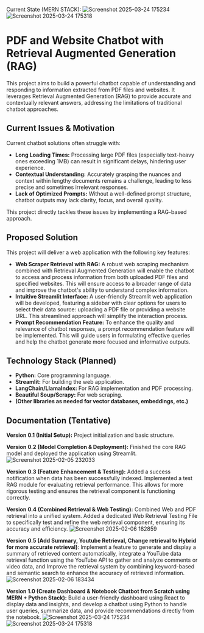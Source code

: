 Current State (MERN STACK):
![Screenshot 2025-03-24 175234](https://github.com/user-attachments/assets/7bd67c31-a54b-458b-9771-3bc4829b7eeb)
![Screenshot 2025-03-24 175318](https://github.com/user-attachments/assets/16c6ba6c-4e28-4dcb-bba9-e194eef5e3e2)

# PDF and Website Chatbot with Retrieval Augmented Generation (RAG)

This project aims to build a powerful chatbot capable of understanding and responding to information extracted from PDF files and websites.  It leverages Retrieval Augmented Generation (RAG) to provide accurate and contextually relevant answers, addressing the limitations of traditional chatbot approaches.

## Current Issues & Motivation

Current chatbot solutions often struggle with:

* **Long Loading Times:** Processing large PDF files (especially text-heavy ones exceeding 1MB) can result in significant delays, hindering user experience.
* **Contextual Understanding:**  Accurately grasping the nuances and context within lengthy documents remains a challenge, leading to less precise and sometimes irrelevant responses.
* **Lack of Optimized Prompts:**  Without a well-defined prompt structure, chatbot outputs may lack clarity, focus, and overall quality.

This project directly tackles these issues by implementing a RAG-based approach.

## Proposed Solution

This project will deliver a web application with the following key features:

* **Web Scraper Retrieval with RAG:**  A robust web scraping mechanism combined with Retrieval Augmented Generation will enable the chatbot to access and process information from both uploaded PDF files and specified websites. This will ensure access to a broader range of data and improve the chatbot's ability to understand complex information.
* **Intuitive Streamlit Interface:** A user-friendly Streamlit web application will be developed, featuring a sidebar with clear options for users to select their data source: uploading a PDF file or providing a website URL. This streamlined approach will simplify the interaction process.
* **Prompt Recommendation Feature:**  To enhance the quality and relevance of chatbot responses, a prompt recommendation feature will be implemented. This will guide users in formulating effective queries and help the chatbot generate more focused and informative outputs.

## Technology Stack (Planned)

* **Python:** Core programming language.
* **Streamlit:** For building the web application.
* **LangChain/LlamaIndex:** For RAG implementation and PDF processing.
* **Beautiful Soup/Scrapy:** For web scraping.
* **(Other libraries as needed for vector databases, embeddings, etc.)**

## Documentation (Tentative)
**Version 0.1 (Initial Setup):**  Project initialization and basic structure.

**Version 0.2 (Model Completion & Deployment):**  Finished the core RAG model and deployed the application using Streamlit.
![Screenshot 2025-02-05 232033](https://github.com/user-attachments/assets/229171b3-31d5-4d7a-8ad0-893973f97e87)

**Version 0.3 (Feature Enhancement & Testing):** Added a success notification when data has been successfully indexed. Implemented a test RAG module for evaluating retrieval performance.  This allows for more rigorous testing and ensures the retrieval component is functioning correctly.

**Version 0.4 (Combined Retrieval & Web Testing):** Combined Web and PDF retrieval into a unified system. Added a dedicated Web Retrieval Testing File to specifically test and refine the web retrieval component, ensuring its accuracy and efficiency.
![Screenshot 2025-02-06 182859](https://github.com/user-attachments/assets/432fce7a-4250-4333-87c0-f4510f162fe6)

**Version 0.5 (Add Summary, Youtube Retrieval, Change retrieval to Hybrid for more accurate retrieval)**:  Implement a feature to generate and display a summary of retrieved content automatically, integrate a YouTube data retrieval function using the YouTube API to gather and analyze comments or video data, and Improve the retrieval system by combining keyword-based and semantic search to enhance the accuracy of retrieved information.
![Screenshot 2025-02-06 183434](https://github.com/user-attachments/assets/46f00a60-af41-43aa-b4aa-55e4fd8db88e)

**Version 1.0 (Create Dashboard & Notebook Chatbot from Scratch using MERN + Python Stack):** Build a user-friendly dashboard using React to display data and insights, and develop a chatbot using Python to handle user queries, summarize data, and provide recommendations directly from the notebook.
![Screenshot 2025-03-24 175234](https://github.com/user-attachments/assets/7bd67c31-a54b-458b-9771-3bc4829b7eeb)
![Screenshot 2025-03-24 175318](https://github.com/user-attachments/assets/16c6ba6c-4e28-4dcb-bba9-e194eef5e3e2)




